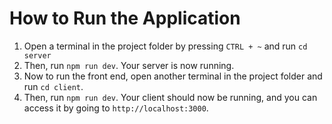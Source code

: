 # How to Run the Application

1. Open a terminal in the project folder by pressing `CTRL + ~` and run `cd server`
2. Then, run `npm run dev`. Your server is now running.
3. Now to run the front end, open another terminal in the project folder and run `cd client`.
4. Then, run `npm run dev`. Your client should now be running, and you can access it by going to `http://localhost:3000`.
